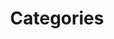 ---
title: "Categories"
layout: category
permalink: /categories/categories/
author_profile: true
taxonomy: Categories
sidebar:
  nav: "categories"
---